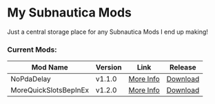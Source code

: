 # My Subnautica Mods
Just a central storage place for any Subnautica Mods I end up making!

### Current Mods:
| Mod Name      | Version | Link | Release |
| ----------- | ----------- | - | - |
| NoPdaDelay | v1.1.0 | [More Info](https://github.com/JKohlman/SubnauticaMods/tree/master/NoPdaDelay#readme) | [Download](https://github.com/JKohlman/SubnauticaMods/releases/tag/NoPdaDelay%2Fv1.1.0)
| MoreQuickSlotsBepInEx | v1.2.0 | [More Info](https://github.com/JKohlman/SubnauticaMods/tree/master/MoreQuickSlotsBepInEx#readme) | [Download](https://github.com/JKohlman/SubnauticaMods/releases/tag/MoreQuickSlotsBepInEx%2Fv1.2.0)
